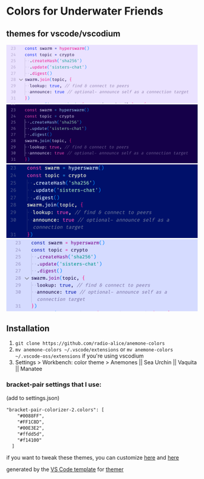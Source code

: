 # Colors for Underwater Friends

## themes for vscode/vscodium

![anemones](https://raw.githubusercontent.com/radio-alice/anemone-colors/fern/anemones.png)
![sea urchin](https://raw.githubusercontent.com/radio-alice/anemone-colors/fern/sea-urchin.png)
![vaquita](https://raw.githubusercontent.com/radio-alice/anemone-colors/fern/vaquita.png)
![manatee](https://raw.githubusercontent.com/radio-alice/anemone-colors/fern/manatee.png)

## Installation

1. `git clone https://github.com/radio-alice/anemone-colors`
2. `mv anemone-colors ~/.vscode/extensions` or `mv anemone-colors ~/.vscode-oss/extensions` if you're using vscodium
3. Settings > Workbench: color theme > Anemones || Sea Urchin || Vaquita || Manatee

### bracket-pair settings that I use:

(add to settings.json)

```
"bracket-pair-colorizer-2.colors": [
    "#0088FF",
    "#FF1C8D",
    "#00E3E2",
    "#ffdd5d",
    "#f14100"
  ]
```

if you want to tweak these themes, you can customize [here](https://themer.dev/?colors.dark.shade0=%23150049&colors.dark.shade7=%23e6dcff&colors.dark.accent0=%23ff009c&colors.dark.accent1=%23ffa685&colors.dark.accent2=%23fff3c5&colors.dark.accent3=%239bdabb&colors.dark.accent4=%23d2ebff&colors.dark.accent5=%23ffc8f5&colors.dark.accent6=%232eacff&colors.dark.accent7=%23ff4ab9&colors.light.shade7=%23150049&colors.light.shade0=%23eae2ff&colors.light.accent0=%23f14100&colors.light.accent1=%2300bce1&colors.light.accent5=%23007699&colors.light.accent4=%23750091&colors.light.accent6=%23ed0090&colors.light.accent3=%23009892&colors.light.accent2=%230024f3&colors.light.accent7=%230018b1&activeColorSet=dark&calculateIntermediaryShades.dark=true) and [here](https://themer.dev/?colors.dark.shade0=%2300106a&colors.dark.shade7=%23f3ffdc&colors.dark.accent0=%23ff009c&colors.dark.accent1=%23ffa685&colors.dark.accent2=%23ffdd5d&colors.dark.accent3=%239bdabb&colors.dark.accent4=%23d2ebff&colors.dark.accent5=%23ffc8f5&colors.dark.accent6=%232eacff&colors.dark.accent7=%23ff4ab9&colors.light.shade7=%23150049&colors.light.shade0=%23d5dbff&colors.light.accent0=%23f14100&colors.light.accent1=%2300bce1&colors.light.accent5=%23007699&colors.light.accent4=%23750091&colors.light.accent6=%23ed0090&colors.light.accent3=%23009892&colors.light.accent2=%230024f3&colors.light.accent7=%230018b1&activeColorSet=dark&calculateIntermediaryShades.dark=true)

generated by the [VS Code template](https://github.com/mjswensen/themer/tree/master/cli/packages/themer-vscode) for [themer](https://github.com/mjswensen/themer)
